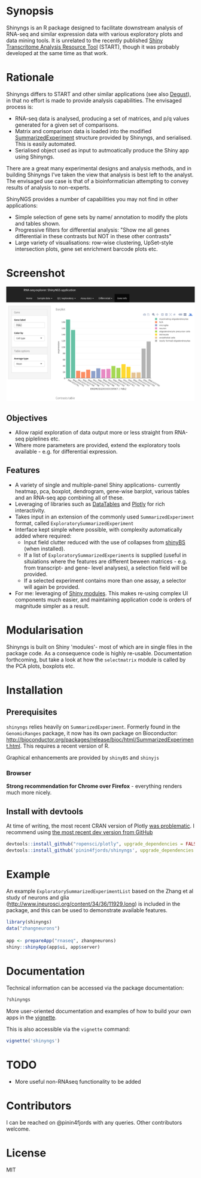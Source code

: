 <!-- README.md is generated from README.Rmd. Please edit that file -->
Synopsis
========

Shinyngs is an R package designed to facilitate downstream analysis of RNA-seq and similar expression data with various exploratory plots and data mining tools. It is unrelated to the recently published [Shiny Transcritome Analysis Resource Tool](https://github.com/jminnier/STARTapp) (START), though it was probably developed at the same time as that work.

Rationale
=========

Shinyngs differs to START and other similar applications (see also [Degust](http://www.vicbioinformatics.com/degust/)), in that no effort is made to provide analysis capabilities. The envisaged process is:

-   RNA-seq data is analysed, producing a set of matrices, and p/q values generated for a given set of comparisons.
-   Matrix and comparison data is loaded into the modified [SummarizedExperiment](http://bioconductor.org/packages/release/bioc/html/SummarizedExperiment.html) structure provided by Shinyngs, and serialised. This is easily automated.
-   Serialised object used as input to autmoatically produce the Shiny app using Shinyngs.

There are a great many experimental designs and analysis methods, and in building Shinyngs I've taken the view that analysis is best left to the analyst. The envisaged use case is that of a bioinformatician attempting to convey results of analysis to non-experts.

ShinyNGS provides a number of capabilities you may not find in other applications:

-   Simple selection of gene sets by name/ annotation to modify the plots and tables shown.
-   Progressive filters for differential analysis: "Show me all genes differential in these contrasts but NOT in these other contrasts"
-   Large variety of visualisations: row-wise clustering, UpSet-style intersection plots, gene set enrichment barcode plots etc.

Screenshot
==========

![Example: the gene page](screenshots/gene_page.png)

Objectives
----------

-   Allow rapid exploration of data output more or less straight from RNA-seq piplelines etc.
-   Where more parameters are provided, extend the exploratory tools available - e.g. for differential expression.

Features
--------

-   A variety of single and multiple-panel Shiny applications- currently heatmap, pca, boxplot, dendrogram, gene-wise barplot, various tables and an RNA-seq app combining all of these.
-   Leveraging of libraries such as [DataTables](https://rstudio.github.io/DT/) and [Plotly](https://plot.ly/) for rich interactivity.
-   Takes input in an extension of the commonly used `SummarizedExperiment` format, called `ExploratorySummarizedExperiment`
-   Interface kept simple where possible, with complexity automatically added where required:
    -   Input field clutter reduced with the use of collapses from [shinyBS](https://ebailey78.github.io/shinyBS/index.html) (when installed).
    -   If a list of `ExploratorySummarizedExperiment`s is supplied (useful in situiations where the features are different beween matrices - e.g. from transcript- and gene- level analyses), a selection field will be provided.
    -   If a selected experiment contains more than one assay, a selector will again be provided.
-   For me: leveraging of [Shiny modules](http://shiny.rstudio.com/articles/modules.html). This makes re-using complex UI components much easier, and maintaining application code is orders of magnitude simpler as a result.

Modularisation
==============

Shinyngs is built on Shiny 'modules'- most of which are in single files in the package code. As a consequence code is highly re-usable. Documentation forthcoming, but take a look at how the `selectmatrix` module is called by the PCA plots, boxplots etc.

Installation
============

Prerequisites
-------------

`shinyngs` relies heavily on `SummarizedExperiment`. Formerly found in the `GenomicRanges` package, it now has its own package on Bioconductor: <http://bioconductor.org/packages/release/bioc/html/SummarizedExperiment.html>. This requires a recent version of R.

Graphical enhancements are provided by `shinyBS` and `shinyjs`

### Browser

**Strong recommendation for Chrome over Firefox** - everything renders much more nicely.

Install with devtools
---------------------

At time of writing, the most recent CRAN version of Plotly [was problematic](http://community.plot.ly/t/evaluate-broken-in-recent-versions-of-r-api/1060). I recommend using [the most recent dev version from GitHub](https://github.com/ropensci/plotly)

``` r
devtools::install_github("ropensci/plotly", upgrade_dependencies = FALSE)
devtools::install_github('pinin4fjords/shinyngs', upgrade_dependencies = FALSE)
```

Example
=======

An example `ExploratorySummarizedExperimentList` based on the Zhang et al study of neurons and glia (<http://www.jneurosci.org/content/34/36/11929.long>) is included in the package, and this can be used to demonstrate available features.

``` r
library(shinyngs)
data("zhangneurons")

app <- prepareApp("rnaseq", zhangneurons)
shiny::shinyApp(app$ui, app$server)
```

Documentation
=============

Technical information can be accessed via the package documentation:

``` r
?shinyngs
```

More user-oriented documentation and examples of how to build your own apps in the [vignette](http://htmlpreview.github.io/?https://github.com/pinin4fjords/shinyngs/blob/master/inst/doc/shinyngs.html).

This is also accessible via the `vignette` command:

``` r
vignette('shinyngs')
```

TODO
====

-   More useful non-RNAseq functionality to be added

Contributors
============

I can be reached on @pinin4fjords with any queries. Other contributors welcome.

License
=======

MIT
